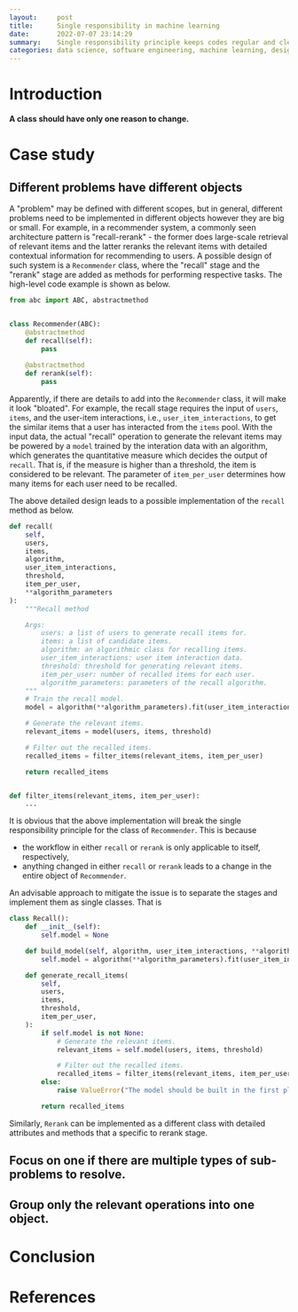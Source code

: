 ```yaml
---
layout:     post
title:      Single responsibility in machine learning
date:       2022-07-07 23:14:29
summary:    Single responsibility principle keeps codes regular and clean
categories: data science, software engineering, machine learning, design patter, principles
---
```


# Introduction

**A class should have only one reason to change.**

# Case study

## Different problems have different objects

A "problem" may be defined with different scopes, but in general, different
problems need to be implemented in different objects however they are big or
small. For example, in a recommender system, a commonly seen architecture
pattern is "recall-rerank" - the former does large-scale retrieval of relevant
items and the latter reranks the relevant items with detailed contextual
information for recommending to users. A possible design of such system is a
`Recommender` class, where the "recall" stage and the "rerank" stage are added
as methods for performing respective tasks. The high-level code example is shown
as below. 

```python
from abc import ABC, abstractmethod


class Recommender(ABC):
    @abstractmethod
    def recall(self):
        pass
    
    @abstractmethod
    def rerank(self):
        pass
```

Apparently, if there are details to add into the `Recommender` class, it will
make it look "bloated". For example, the recall stage requires the input of
`users`, `items`, and the user-item interactions, i.e.,
`user_item_interactions`, to get the similar items that a user has interacted
from the `items` pool. With the input data, the actual "recall" operation to
generate the relevant items may be powered by a `model` trained by the
interation data with an algorithm, which generates the quantitative measure
which decides the output of `recall`. That is, if the measure is higher than a
threshold, the item is considered to be relevant. The parameter of
`item_per_user` determines how many items for each user need to be recalled. 

The above detailed design leads to a possible implementation of the `recall`
method as below.

```python
def recall(
    self,
    users,
    items,
    algorithm,
    user_item_interactions,
    threshold,
    item_per_user,
    **algorithm_parameters
):
    """Recall method

    Args:
        users: a list of users to generate recall items for.
        items: a list of candidate items.
        algorithm: an algorithmic class for recalling items.
        user_item_interactions: user item interaction data.
        threshold: threshold for generating relevant items.
        item_per_user: number of recalled items for each user.
        algorithm_parameters: parameters of the recall algorithm.
    """
    # Train the recall model.
    model = algorithm(**algorithm_parameters).fit(user_item_interactions)

    # Generate the relevant items.
    relevant_items = model(users, items, threshold)

    # Filter out the recalled items.
    recalled_items = filter_items(relevant_items, item_per_user)

    return recalled_items


def filter_items(relevant_items, item_per_user):
    ...
```

It is obvious that the above implementation will break the single responsibility
principle for the class of `Recommender`. This is because

* the workflow in either `recall` or `rerank` is only applicable to itself,
   respectively,
* anything changed in either `recall` or `rerank` leads to a change in the
   entire object of `Recommender`. 

An advisable approach to mitigate the issue is to separate the stages and
implement them as single classes. That is

```python
class Recall():
    def __init__(self):
        self.model = None

    def build_model(self, algorithm, user_item_interactions, **algorithm_parameters):
        self.model = algorithm(**algorithm_parameters).fit(user_item_interactions)

    def generate_recall_items(
        self,
        users,
        items,
        threshold,
        item_per_user,
    ):
        if self.model is not None:
            # Generate the relevant items.
            relevant_items = self.model(users, items, threshold)

            # Filter out the recalled items.
            recalled_items = filter_items(relevant_items, item_per_user)
        else:
            raise ValueError("The model should be built in the first place")

        return recalled_items
```

Similarly, `Rerank` can be implemented as a different class with detailed
attributes and methods that a specific to rerank stage. 

## Focus on one if there are multiple types of sub-problems to resolve.

## Group only the relevant operations into one object.

# Conclusion

# References